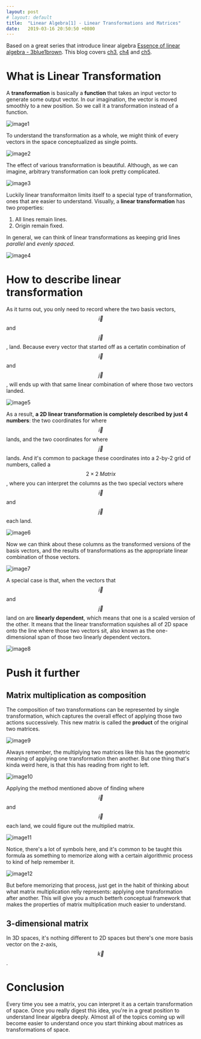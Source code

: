 ```yaml
---
layout: post
# layout: default
title:  "Linear Algebra[1] - Linear Transformations and Matrices"
date:   2019-03-16 20:50:50 +0800
---
```


<script type="text/javascript" src="http://cdn.mathjax.org/mathjax/latest/MathJax.js?config=default"></script>

Based on a great series that introduce linear algebra [Essence of linear algebra - 3blue1brown][youtube-linear]. This blog covers [ch3][youtube-ch3], [ch4][youtube-ch4] and [ch5][youtube-ch5].

# What is Linear Transformation
A **transformation** is basically a **function** that takes an input vector to generate some output vector. In our imagination, the vector is moved smoothly to a new position. So we call it a transformation instead of a function.

![image1](../../../assets/img/LA_1_1.png)

To understand the transformation as a whole, we might think of every vectors in the space conceptualized as single points.

![image2](../../../assets/img/LA_1_2.gif)

The effect of various transformation is beautiful. Although, as we can imagine, arbitrary transformation can look pretty complicated.

![image3](../../../assets/img/LA_1_3.gif)

Luckily linear transformaiton limits itself to a special type of transformation, ones that are easier to understand. Visually, a **linear transformation** has two properties:
1. All lines remain lines.
2. Origin remain fixed.

In general, we can think of linear transformations as keeping grid lines *parallel* and *evenly spaced*.

![image4](../../../assets/img/LA_1_4.gif "Not a linear transformation")

# How to describe linear transformation
As it turns out, you only need to record where the two basis vectors, $$\vec{i}$$ and $$\vec{j}$$, land. Because every vector that started off as a certatin combination of $$\vec{i}$$ and $$\vec{j}$$, will ends up with that same linear combination of where those two vectors landed.

![image5](../../../assets/img/LA_1_5.png)

As a result, **a 2D linear transformation is completely described by just 4 numbers**: the two coordinates for where $$\vec{i}$$ lands, and the two coordinates for where $$\vec{j}$$ lands. And it's common to package these coordinates into a 2-by-2 grid of numbers, called a $$2\times2 \; Matrix$$, where you can interpret the columns as the two special vectors where $$\vec{i}$$ and $$\vec{j}$$ each land.

![image6](../../../assets/img/LA_1_6.gif)

Now we can think about these columns as the transformed versions of the basis vectors, and the results of transformations as the appropriate linear combination of those vectors.

![image7](../../../assets/img/LA_1_7.png)

A special case is that, when the vectors that $$\vec{i}$$ and $$\vec{j}$$ land on are **linearly dependent**, which means that one is a scaled version of the other. It means that the linear transformation squishes all of 2D space onto the line where those two vectors sit, also known as the one-dimensional span of those two linearly dependent vectors.

![image8](../../../assets/img/LA_1_8.gif)

# Push it further
## Matrix multiplication as composition
The composition of two transformations can be represented by single transformation, which captures the overall effect of applying those two actions successively. This new matrix is called the **product** of the original two matrices. 

![image9](../../../assets/img/LA_1_9.gif)

Always remember, the multiplying two matrices like this has the geometric meaning of applying one transformation then another. But one thing that's kinda weird here, is that this has reading from right to left.

![image10](../../../assets/img/LA_1_10.png)

Applying the method mentioned above of finding where $$\vec{i}$$ and $$\vec{i}$$ each land, we could figure out the multiplied matrix.

![image11](../../../assets/img/LA_1_11.gif)

Notice, there's a lot of symbols here, and it's common to be taught this formula as something to memorize along with a certain algorithmic process to kind of help remember it. 

![image12](../../../assets/img/LA_1_12.png)

But before memorizing that process, just get in the habit of thinking about what matrix multiplication relly represents: applying one transformation after another. This will give you a much betterh conceptual framework that makes the properties of matrix multiplication much easier to understand.

## 3-dimensional matrix
In 3D spaces, it's nothing different to 2D spaces but there's one more basis vector on the z-axis, $$\vec{k}$$. 

# Conclusion
Every time you see a matrix, you can interpret it as a certain transformation of space. Once you really digest this idea, you're in a great position to understand linear algebra deeply. Almost all of the topics coming up will become easier to understand once you start thinking about matrices as transformations of space.

[youtube-linear]: https://www.youtube.com/playlist?list=PLZHQObOWTQDPD3MizzM2xVFitgF8hE_ab
[youtube-ch3]: https://youtu.be/kYB8IZa5AuE
[youtube-ch4]: https://youtu.be/XkY2DOUCWMU
[youtube-ch5]: https://youtu.be/rHLEWRxRGiM